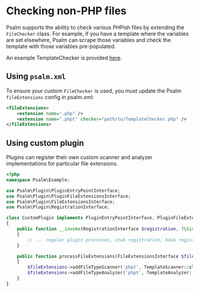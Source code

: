 # Checking non-PHP files

Psalm supports the ability to check various PHPish files by extending the `FileChecker` class. For example, if you have a template where the variables are set elsewhere, Psalm can scrape those variables and check the template with those variables pre-populated.

An example TemplateChecker is provided [here](https://github.com/vimeo/psalm/blob/master/examples/TemplateChecker.php).

## Using `psalm.xml`

To ensure your custom `FileChecker` is used, you must update the Psalm `fileExtensions` config in psalm.xml:
```xml
<fileExtensions>
    <extension name=".php" />
    <extension name=".phpt" checker="path/to/TemplateChecker.php" />
</fileExtensions>
```

## Using custom plugin

Plugins can register their own custom scanner  and analyzer implementations for particular file extensions.

```php
<?php
namespace Psalm\Example;

use Psalm\Plugin\PluginEntryPointInterface;
use Psalm\Plugin\PluginFileExtensionsInterface;
use Psalm\Plugin\FileExtensionsInterface;
use Psalm\Plugin\RegistrationInterface;

class CustomPlugin implements PluginEntryPointInterface, PluginFileExtensionsInterface
{
    public function __invoke(RegistrationInterface $registration, ?\SimpleXMLElement $config = null): void
    {
        // ... regular plugin processes, stub registration, hook registration
    }

    public function processFileExtensions(FileExtensionsInterface $fileExtensions, ?SimpleXMLElement $config = null): void
    {
        $fileExtensions->addFileTypeScanner('phpt', TemplateScanner::class);
        $fileExtensions->addFileTypeAnalyzer('phpt', TemplateAnalyzer::class);
    }    
}
```
